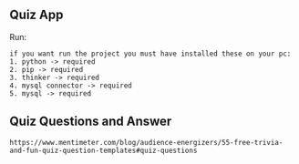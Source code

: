 ## Quiz App 

Run:

    if you want run the project you must have installed these on your pc:
    1. python -> required
    2. pip -> required
    3. thinker -> required
    4. mysql connector -> required
    5. mysql -> required

## Quiz Questions and Answer

    https://www.mentimeter.com/blog/audience-energizers/55-free-trivia-and-fun-quiz-question-templates#quiz-questions


